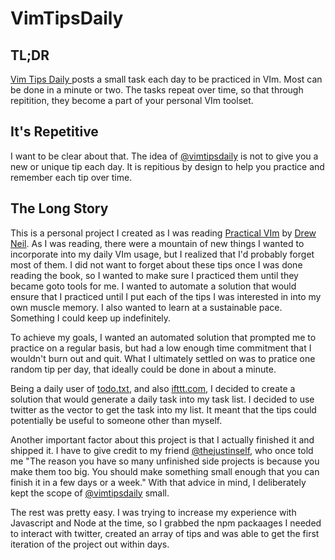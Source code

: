 # VimTipsDaily

## TL;DR

[Vim Tips Daily ](https://twitter.com/vimtipsdaily) posts a small task each day to be practiced in VIm.  Most can be done in a minute or two.  The tasks repeat over time, so that through repitition, they become a part of your personal VIm toolset.

## It's Repetitive

I want to be clear about that.  The idea of [@vimtipsdaily](https://twitter.com/vimtipsdaily) is not to give you a new or unique tip each day.  It is repitious by design to help you practice and remember each tip over time.

## The Long Story

This is a personal project I created as I was reading [Practical VIm](https://pragprog.com/book/dnvim2/practical-vim-second-edition) by [Drew Neil](http://drewneil.com/).  As I was reading, there were a mountain of new things I wanted to incorporate into my daily VIm usage, but I realized that I'd probably forget most of them.  I did not want to forget about these tips once I was done reading the book, so I wanted to make sure I practiced them until they became goto tools for me. I wanted to automate a solution that would ensure that I practiced until I put each of the tips I was interested in into my own muscle memory. I also wanted to learn at a sustainable pace.  Something I could keep up indefinitely.

To achieve my goals, I wanted an automated solution that prompted me to practice on a regular basis, but had a low enough time commitment that I wouldn't burn out and quit.  What I ultimately settled on was to pratice one random tip per day, that ideally could be done in about a minute.

Being a daily user of [todo.txt](http://todotxt.org/), and also [ifttt.com](http://ifttt.com), I decided to create a solution that would generate a daily task into my task list. I decided to use twitter as the vector to get the task into my list.  It meant that the tips could potentially be useful to someone other than myself.  

Another important factor about this project is that I actually finished it and shipped it.  I have to give credit to my friend [@thejustinself](https://twitter.com/thejustinself), who once told me "The reason you have so many unfinished side projects is because you make them too big.  You should make something small enough that you can finish it in a few days or a week."  With that advice in mind, I deliberately kept the scope of [@vimtipsdaily](https://twitter.com/vimtipsdaily) small.

The rest was pretty easy.  I was trying to increase my experience with Javascript and Node at the time, so I grabbed the npm packaages I needed to interact with twitter, created an array of tips and was able to get the first iteration of the project out within days.  
